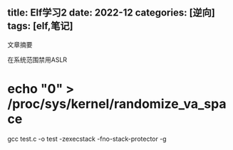 title: Elf学习2
date: 2022-12
categories: [逆向]
tags: [elf,笔记]
---

文章摘要
<!--more-->


在系统范围禁用ASLR
   # echo "0" > /proc/sys/kernel/randomize_va_space
gcc test.c -o test -zexecstack -fno-stack-protector -g